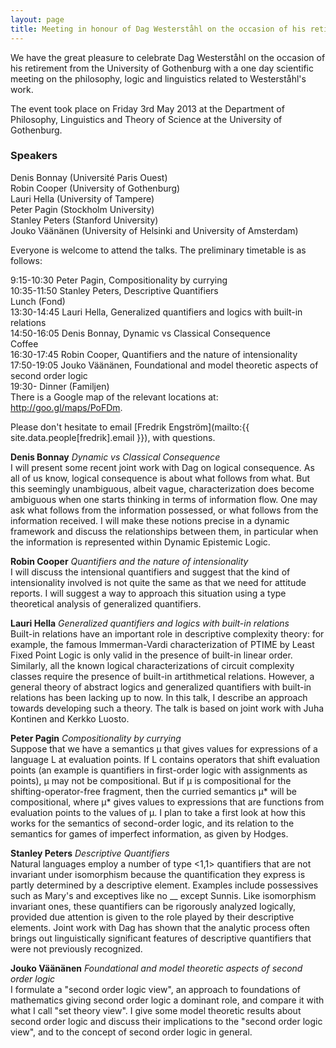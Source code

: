```yaml
---
layout: page
title: Meeting in honour of Dag Westerståhl on the occasion of his retirement
---
```


We have the great pleasure to celebrate Dag Westerståhl on the occasion of his retirement from the University of Gothenburg with a one day scientific meeting on the philosophy, logic and linguistics related to Westerståhl's work.

The event took place on Friday 3rd May 2013 at the Department of Philosophy, Linguistics and Theory of Science at the University of Gothenburg.

### Speakers

Denis Bonnay (Université Paris Ouest)\
Robin Cooper (University of Gothenburg)\
Lauri Hella (University of Tampere)\
Peter Pagin (Stockholm University)\
Stanley Peters (Stanford University)\
Jouko Väänänen (University of Helsinki and University of Amsterdam)

Everyone is welcome to attend the talks. The preliminary timetable is as follows:

9:15-10:30 Peter Pagin, Compositionality by currying\
10:35-11:50 Stanley Peters, Descriptive Quantifiers\
Lunch (Fond)\
13:30-14:45 Lauri Hella, Generalized quantifiers and logics with built-in relations\
14:50-16:05 Denis Bonnay, Dynamic vs Classical Consequence\
Coffee\
16:30-17:45 Robin Cooper, Quantifiers and the nature of intensionality\
17:50-19:05 Jouko Väänänen, Foundational and model theoretic aspects of second order logic\
19:30- Dinner (Familjen)\
There is a Google map of the relevant locations at: http://goo.gl/maps/PoFDm.

Please don't hesitate to email [Fredrik Engström](mailto:{{ site.data.people[fredrik].email }}), with questions.

**Denis Bonnay** _Dynamic vs Classical Consequence_\
I will present some recent joint work with Dag on logical consequence. As all of us know, logical consequence is about what follows from what. But this seemingly unambiguous, albeit vague, characterization does become ambiguous when one starts thinking in terms of information flow. One may ask what follows from the information possessed, or what follows from the information received. I will make these notions precise in a dynamic framework and discuss the relationships between them, in particular when the information is represented within Dynamic Epistemic Logic.

**Robin Cooper** _Quantifiers and the nature of intensionality_\
I will discuss the intensional quantifiers and suggest that the kind of intensionality involved is not quite the same as that we need for attitude reports. I will suggest a way to approach this situation using a type theoretical analysis of generalized quantifiers.

**Lauri Hella** _Generalized quantifiers and logics with built-in relations_\
Built-in relations have an important role in descriptive complexity theory: for example, the famous Immerman-Vardi characterization of PTIME by Least Fixed Point Logic is only valid in the presence of built-in linear order. Similarly, all the known logical characterizations of circuit complexity classes require the presence of built-in artithmetical relations. However, a general theory of abstract logics and generalized quantifiers with built-in relations has been lacking up to now. In this talk, I describe an approach towards developing such a theory. The talk is based on joint work with Juha Kontinen and Kerkko Luosto.

**Peter Pagin** _Compositionality by currying_\
Suppose that we have a semantics μ that gives values for expressions of a language L at evaluation points. If L contains operators that shift evaluation points (an example is quantifiers in first-order logic with assignments as points), μ may not be compositional. But if μ is compositional for the shifting-operator-free fragment, then the curried semantics μ* will be compositional, where μ* gives values to expressions that are functions from evaluation points to the values of μ. I plan to take a first look at how this works for the semantics of second-order logic, and its relation to the semantics for games of imperfect information, as given by Hodges.

**Stanley Peters** _Descriptive Quantifiers_\
Natural languages employ a number of type <1,1> quantifiers that are not invariant under isomorphism because the quantification they express is partly determined by a descriptive element. Examples include possessives such as Mary's and exceptives like no \_\_ except Sunnis. Like isomorphism invariant ones, these quantifiers can be rigorously analyzed logically, provided due attention is given to the role played by their descriptive elements. Joint work with Dag has shown that the analytic process often brings out linguistically significant features of descriptive quantifiers that were not previously recognized.

**Jouko Väänänen** _Foundational and model theoretic aspects of second order logic_\
I formulate a "second order logic view", an approach to foundations of mathematics giving second order logic a dominant role, and compare it with what I call "set theory view". I give some model theoretic results about second order logic and discuss their implications to the "second order logic view", and to the concept of second order logic in general.

